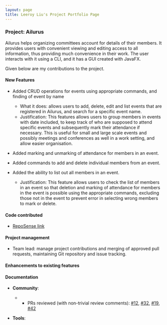 ```yaml
---
layout: page
title: Leeroy Liu's Project Portfolio Page
---
```


### Project: Ailurus

Ailurus helps organizing committees account for details of their members. 
It provides users with convenient viewing and editing access to all information, thus providing much convenience in their work.
The user interacts with it using a CLI, and it has a GUI created with JavaFX.

Given below are my contributions to the project.

#### New Features
* Added CRUD operations for events using appropriate commands, and finding of event by name
    * What it does: allows users to add, delete, edit and list events that are registered in Ailurus, and search for a specific event name.
    * Justification: This features allows users to group members in events with date included, to keep track of who are supposed to attend specific events and subsequently mark their attendance if necessary. This is useful for small and large scale events and possibly meetings and conferences as well in a work setting, and allow easier organisation.

* Added marking and unmarking of attendance for members in an event.

* Added commands to add and delete individual members from an event.

* Added the ability to list out all members in an event.
  * Justification: This feature allows users to check the list of members in an event so that deletion and marking of attendance for members in the event is possible using the appropriate commands, excluding those not in the event to prevent error in selecting wrong members to mark or delete.

#### Code contributed
* [RepoSense link](https://nus-cs2103-ay2122s1.github.io/tp-dashboard/?search=leeroy999)

#### Project management
  * Team lead: manage project contributions and merging of approved pull requests, maintaining Git repository and issue tracking.

#### Enhancements to existing features

#### Documentation

* **Community**:
  *   * PRs reviewed (with non-trivial review comments): [\#12](), [\#32](), [\#19](), [\#42]()

* **Tools**:
